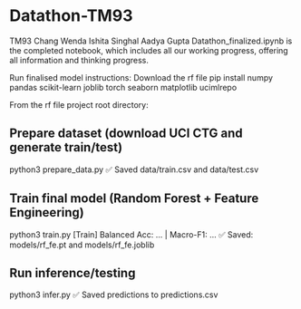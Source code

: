 # Datathon-TM93
TM93
Chang Wenda
Ishita Singhal
Aadya Gupta
Datathon_finalized.ipynb is the completed notebook, which includes all our working progress, offering all information and thinking progress. 

Run finalised model instructions:
Download the rf file
pip install numpy pandas scikit-learn joblib torch seaborn matplotlib ucimlrepo

From the rf file project root directory:
## Prepare dataset (download UCI CTG and generate train/test)
python3 prepare_data.py
✅ Saved data/train.csv and data/test.csv

## Train final model (Random Forest + Feature Engineering)
python3 train.py
[Train] Balanced Acc: ... | Macro-F1: ...
✅ Saved: models/rf_fe.pt and models/rf_fe.joblib

## Run inference/testing
python3 infer.py
✅ Saved predictions to predictions.csv

